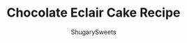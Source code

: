 ---
layout: ../../layouts/MarkdownPostLayout.astro
title: Chocolate Eclair Cake Recipe
author: ShugarySweets
pubDate: 2019-01-15
description: "This Chocolate Eclair Cake recipe is an old fashioned icebox cake with layers of graham crackers, pudding, and chocolate frosting. An easy no bake dessert recipe!"
image_url: https://www.shugarysweets.com/wp-content/uploads/2011/04/chocolate-eclair-cake-2.jpg
tags: ["Cake","American"]
calories: 131
protein: 2
carbohydrates: 15
fats: 7
fiber: 0
ingredients: ["1 box honey graham crackers (14.4 ounce)","2 packages (3.4 ounce each) instant french vanilla pudding","2½ cups milk","12 ounce cool whip, thawed","2 ounce unsweetened baking chocolate","2 teaspoons corn syrup","1 teaspoon vanilla","3 Tablespoons butter","1½ cups powdered sugar","3 Tablespoons milk"]
serves: 24
time: "8 hours 15 minutes"
prepTime: "15 minutes"
instructions: ["Mix pudding with milk in a medium size bowl. Fold in thawed cool whip.","Layer in a 13x9 dish: graham crackers, pudding, graham crackers, pudding, graham crackers.","For the homemade frosting, mix the baking chocolate with corn syrup in a double boiler over medium heat. Stir until smooth. Add vanilla, butter, milk and powdered sugar. Mix until thoroughly combined.","Frost the top layer of graham crackers. Cover and refrigerate 8 hours until serving."]
nutrition: ["131 calories","15 grams carbohydrates","6 milligrams cholesterol","7 grams fat","0 grams fiber","2 grams protein","5 grams saturated fat","46 milligrams sodium","12 grams sugar","0 grams trans fat","2 grams unsaturated fat"]
---